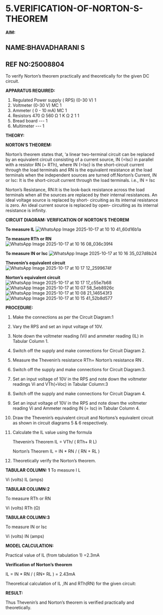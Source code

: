 # 5.VERIFICATION-OF-NORTON-S-THEOREM

**AIM:**
## NAME:BHAVADHARANI S
## REF NO:25008804
To verify Norton’s theorem practically and theoretically for the given DC circuit.

**APPARATUS REQUIRED:**

1.	Regulated Power supply ( RPS)	(0-30 V)	1
2.	Voltmeter	(0-30 V) MC	1
3.	Ammeter	( 0 - 10 mA) MC	1
4.	Resistors	470 Ω 560 Ω 1 K Ω	2 1 1
5.	Bread board	---	1
6.	Multimeter	---	1

**THEORY:**

**NORTON’S THEOREM:**

Norton’s theorem states that, ‘a linear two-terminal circuit can be replaced by an equivalent circuit consisting of a current source, IN (=Isc) in parallel with a resistor RN (= RTh), where IN (=Isc) is the short-circuit current through the load terminals and RN is the equivalent resistance at the load terminals when the independent sources are turned off.Norton’s Current, IN or Isc:
It is the short-circuit current through the load terminals. i.e., IN = Isc

Norton’s Resistance, RN:It is the look-back resistance across the load terminals when all the sources are replaced by their internal resistances. An ideal voltage source is replaced by short- circuiting as its internal resistance is zero. An ideal current source is replaced by open- circuiting as its internal resistance is infinity.
 
**CIRCUIT DIAGRAM: VERIFICATION OF NORTON’S THEOREM**

**To measure IL**
![WhatsApp Image 2025-10-17 at 10 10 41_60d16b1a](https://github.com/user-attachments/assets/22fc2c85-6889-4acd-87b1-8d653148d8de)


**To measure RTh or RN**
![WhatsApp Image 2025-10-17 at 10 16 08_036c39f4](https://github.com/user-attachments/assets/8a2078f8-5116-458d-ab65-5a1db1309c90)



**To measure IN or Isc**
![WhatsApp Image 2025-10-17 at 10 16 35_027d8b24](https://github.com/user-attachments/assets/351cff66-a7ba-49c2-bb36-26705fb015cc)

 
**Thevenin’s equivalent circuit**
![WhatsApp Image 2025-10-17 at 10 17 12_2599674f](https://github.com/user-attachments/assets/0ba60722-ba2f-468a-a00c-2a0aef61b150)


**Norton’s equivalent circuit**
![WhatsApp Image 2025-10-17 at 10 17 17_c55e7b68](https://github.com/user-attachments/assets/d437efa6-0c6d-4a50-896f-76c725dac428)
![WhatsApp Image 2025-10-17 at 10 07 58_5eb8926c](https://github.com/user-attachments/assets/8ba4bd96-6fc6-4b64-98a8-c3b6bd283e4d)
![WhatsApp Image 2025-10-17 at 10 08 21_146543f3](https://github.com/user-attachments/assets/f9db1d3d-9bb7-401b-a76d-19e1c965249c)
![WhatsApp Image 2025-10-17 at 10 15 41_52b8d577](https://github.com/user-attachments/assets/b5d40cbf-9064-49d7-b43e-dde764bcfc04)

**PROCEDURE:**

1.	Make the connections as per the Circuit Diagram:1

2.	Vary the RPS and set an input voltage of 10V.

3.	Note down the voltmeter reading (Vi) and ammeter reading (IL) in Tabular Column 1.

4.	Switch off the supply and make connections for Circuit Diagram 2.

5.	Measure the Thevenin’s resistance RTh= Norton’s resistance RN .

6.	Switch off the supply and make connections for Circuit Diagram:3.

7.	Set an input voltage of 10V in the RPS and note down the voltmeter readings Vi and VTh(=Voc) in Tabular Column:3

8.	Switch off the supply and make connections for Circuit Diagram 4.

9.	Set an input voltage of 10V in the RPS and note down the voltmeter reading Vi and Ammeter reading IN (= Isc) in Tabular Column 4.

10.	Draw the Thevenin’s equivalent circuit and Nortons’s equivalent circuit as shown in circuit diagrams 5 & 6 respectively.

11.	Calculate the IL value using the formula

   	Thevenin’s Theorem IL = VTh/ ( RTh+ R L)

   	Norton’s Theorem IL = IN * RN / ( RN + RL )

12.	Theoretically verify the Norton’s theorem.

**TABULAR COLUMN: 1**
To measure I L

Vi (volts)	IL (amps)

**TABULAR COLUMN:2**

To measure RTh or RN

Vi (volts)	RTh (Ω)


**TABULAR COLUMN:3**

To measure IN or Isc

Vi (volts)	IN (amps)
	
**MODEL CALCULATION:**

Practical value of IL (from tabulation 1) =2.3mA

**Verification of Norton’s theorem**

IL = IN * RN / ( RN+ RL ) = 2.43mA

Theoretical calculation of IL ,IN and RTh(RN) for the given circuit:
 


**RESULT:**

Thus Thevenin’s and Norton’s theorem is verified practically and theoretically.
